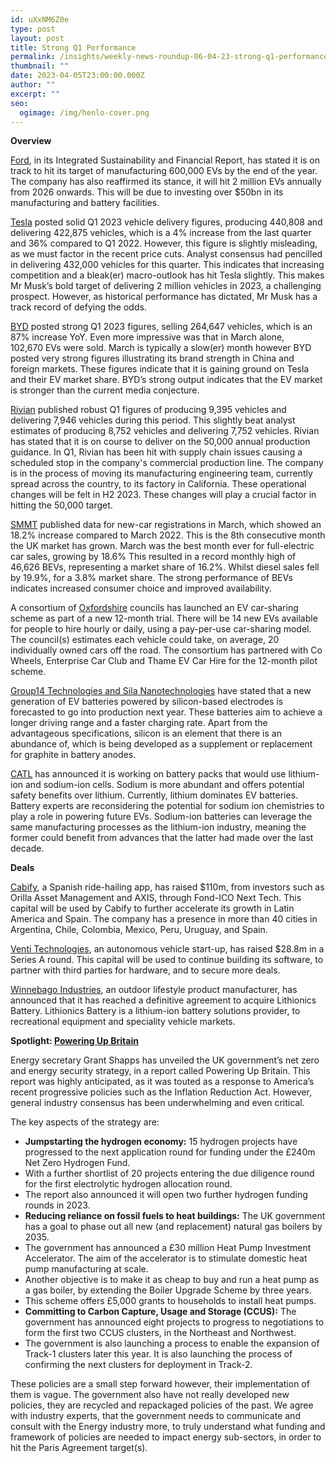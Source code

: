 ```yaml
---
id: uXxNM6Z0e
type: post
layout: post
title: Strong Q1 Performance
permalink: /insights/weekly-news-roundup-06-04-23-strong-q1-performance/
thumbnail: ""
date: 2023-04-05T23:00:00.000Z
author: ""
excerpt: ""
seo:
  ogimage: /img/henlo-cover.png
---
```

**Overview**

[Ford](https://corporate.ford.com/content/dam/corporate/us/en-us/documents/reports/2023-integrated-sustainability-and-financial-report-summary.pdf), in its Integrated Sustainability and Financial Report, has stated it is on track to hit its target of manufacturing 600,000 EVs by the end of the year. The company has also reaffirmed its stance, it will hit 2 million EVs annually from 2026 onwards. This will be due to investing over $50bn in its manufacturing and battery facilities.

[Tesla](https://www.reuters.com/business/autos-transportation/tesla-misses-first-quarter-delivery-estimates-2023-04-02/) posted solid Q1 2023 vehicle delivery figures, producing 440,808 and delivering 422,875 vehicles, which is a 4% increase from the last quarter and 36% compared to Q1 2022. However, this figure is slightly misleading, as we must factor in the recent price cuts. Analyst consensus had pencilled in delivering 432,000 vehicles for this quarter. This indicates that increasing competition and a bleak(er) macro-outlook has hit Tesla slightly. This makes Mr Musk’s bold target of delivering 2 million vehicles in 2023, a challenging prospect. However, as historical performance has dictated, Mr Musk has a track record of defying the odds.

[BYD](https://thedriven.io/2023/03/30/legacy-auto-faces-disaster-in-china-with-unsellable-cars-as-pollution-crunch-looms/) posted strong Q1 2023 figures, selling 264,647 vehicles, which is an 87% increase YoY. Even more impressive was that in March alone, 102,670 EVs were sold. March is typically a slow(er) month however BYD posted very strong figures illustrating its brand strength in China and foreign markets. These figures indicate that it is gaining ground on Tesla and their EV market share. BYD’s strong output indicates that the EV market is stronger than the current media conjecture.

[Rivian](https://finance.yahoo.com/news/rivian-q1-deliveries-top-estimates-on-track-to-hit-2023-production-forecast-140931343.html?guccounter=1&guce_referrer=aHR0cHM6Ly93d3cuZ29vZ2xlLmNvbS8&guce_referrer_sig=AQAAAAhHVcWA68v5xnrMDd4S3jvLFo2DzgdbYyLjpr873saTX8IuU1OELNWTj9DLa3y6KPAfqGCuLwB9EFyUsgp0yzEr6Q2yGESdgYYLNgE2guwbkO1N9QpgSkpaTboWbKK5-YllHkV79lz1c4oexVcDse_6PIqWcwnSdCOd4WASZMhL) published robust Q1 figures of producing 9,395 vehicles and delivering 7,946 vehicles during this period. This slightly beat analyst estimates of producing 8,752 vehicles and delivering 7,752 vehicles. Rivian has stated that it is on course to deliver on the 50,000 annual production guidance. In Q1, Rivian has been hit with supply chain issues causing a scheduled stop in the company's commercial production line. The company is in the process of moving its manufacturing engineering team, currently spread across the country, to its factory in California. These operational changes will be felt in H2 2023. These changes will play a crucial factor in hitting the 50,000 target.

[SMMT](https://media.smmt.co.uk/march-2023-new-car-registrations/) published data for new-car registrations in March, which showed an 18.2% increase compared to March 2022. This is the 8th consecutive month the UK market has grown. March was the best month ever for full-electric car sales, growing by 18.6% This resulted in a record monthly high of 46,626 BEVs, representing a market share of 16.2%. Whilst diesel sales fell by 19.9%, for a 3.8% market share. The strong performance of BEVs indicates increased consumer choice and improved availability.

A consortium of [Oxfordshire](https://www.bbc.co.uk/news/articles/c80r92nqxy4o) councils has launched an EV car-sharing scheme as part of a new 12-month trial. There will be 14 new EVs available for people to hire hourly or daily, using a pay-per-use car-sharing model. The council(s) estimates each vehicle could take, on average, 20 individually owned cars off the road. The consortium has partnered with Co Wheels, Enterprise Car Club and Thame EV Car Hire for the 12-month pilot scheme.

[Group14 Technologies and Sila Nanotechnologies](https://www.reuters.com/business/autos-transportation/new-silicon-anodes-could-help-ev-batteries-go-farther-charge-faster-2023-04-04/) have stated that a new generation of EV batteries powered by silicon-based electrodes is forecasted to go into production next year. These batteries aim to achieve a longer driving range and a faster charging rate. Apart from the advantageous specifications, silicon is an element that there is an abundance of, which is being developed as a supplement or replacement for graphite in battery anodes.

[CATL](https://europe.autonews.com/automakers/ev-battery-makers-look-sodium-ion-batteries-over-lithium) has announced it is working on battery packs that would use lithium-ion and sodium-ion cells. Sodium is more abundant and offers potential safety benefits over lithium. Currently, lithium dominates EV batteries. Battery experts are reconsidering the potential for sodium ion chemistries to play a role in powering future EVs. Sodium-ion batteries can leverage the same manufacturing processes as the lithium-ion industry, meaning the former could benefit from advances that the latter had made over the last decade.

**Deals**

[Cabify](https://www.reuters.com/technology/ride-hailing-app-cabify-raises-110-mln-expansion-latam-spain-2023-03-29/), a Spanish ride-hailing app, has raised $110m, from investors such as Orilla Asset Management and AXIS, through Fond-ICO Next Tech. This capital will be used by Cabify to further accelerate its growth in Latin America and Spain. The company has a presence in more than 40 cities in Argentina, Chile, Colombia, Mexico, Peru, Uruguay, and Spain.

[Venti Technologies](https://techcrunch.com/2023/03/28/venti-raises-29m-for-autonomous-vehicle-tech-designed-for-industrial-and-logistics-hubs/), an autonomous vehicle start-up, has raised $28.8m in a Series A round. This capital will be used to continue building its software, to partner with third parties for hardware, and to secure more deals.

[Winnebago Industries](https://www.globenewswire.com/news-release/2023/03/27/2634619/0/en/Winnebago-Industries-to-Acquire-Premier-Lithium-ion-Battery-Solutions-Provider-Lithionics-Battery.html), an outdoor lifestyle product manufacturer, has announced that it has reached a definitive agreement to acquire Lithionics Battery. Lithionics Battery is a lithium-ion battery solutions provider, to recreational equipment and speciality vehicle markets.

**Spotlight: [Powering Up Britain](https://assets.publishing.service.gov.uk/government/uploads/system/uploads/attachment_data/file/1147340/powering-up-britain-joint-overview.pdf)**

Energy secretary Grant Shapps has unveiled the UK government’s net zero and energy security strategy, in a report called Powering Up Britain. This report was highly anticipated, as it was touted as a response to America’s recent progressive policies such as the Inflation Reduction Act. However, general industry consensus has been underwhelming and even critical.

The key aspects of the strategy are:

* **Jumpstarting the hydrogen economy:** 15 hydrogen projects have progressed to the next application round for funding under the £240m Net Zero Hydrogen Fund.
* With a further shortlist of 20 projects entering the due diligence round for the first electrolytic hydrogen allocation round.
* The report also announced it will open two further hydrogen funding rounds in 2023. 
* **Reducing reliance on fossil fuels to heat buildings:** The UK government has a goal to phase out all new (and replacement) natural gas boilers by 2035.
* The government has announced a £30 million Heat Pump Investment Accelerator. The aim of the accelerator is to stimulate domestic heat pump manufacturing at scale.
* Another objective is to make it as cheap to buy and run a heat pump as a gas boiler, by extending the Boiler Upgrade Scheme by three years.
* This scheme offers £5,000 grants to households to install heat pumps.
* **Committing to Carbon Capture, Usage and Storage (CCUS):** The government has announced eight projects to progress to negotiations to form the first two CCUS clusters, in the Northeast and Northwest.
* The government is also launching a process to enable the expansion of Track-1 clusters later this year. It is also launching the process of confirming the next clusters for deployment in Track-2.

These policies are a small step forward however, their implementation of them is vague. The government also have not really developed new policies, they are recycled and repackaged policies of the past. We agree with industry experts, that the government needs to communicate and consult with the Energy industry more, to truly understand what funding and framework of policies are needed to impact energy sub-sectors, in order to hit the Paris Agreement target(s).
